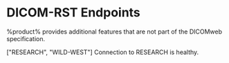 # DICOM-RST Endpoints

%product% provides additional features that are not part of the DICOMweb specification.

<api-doc openapi-path="../resources/openapi.yaml" tag="DICOM-RST">
    <api-endpoint endpoint="/aets" method="GET">
        <response type="200">
            <sample lang="JSON" title="Example Response">
            ["RESEARCH", "WILD-WEST"]
            </sample>
        </response>
    </api-endpoint>
    <api-endpoint endpoint="/aets/{aet}" method="GET">
        <response type="200">
            <sample>
            Connection to RESEARCH is healthy.
            </sample>
        </response>
    </api-endpoint>
</api-doc>

<resource src="openapi.yaml" />
